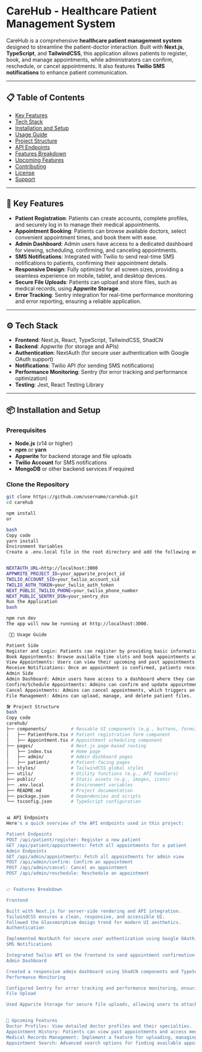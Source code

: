 # CareHub - Healthcare Patient Management System

CareHub is a comprehensive **healthcare patient management system** designed to streamline the patient-doctor interaction. Built with **Next.js**, **TypeScript**, and **TailwindCSS**, this application allows patients to register, book, and manage appointments, while administrators can confirm, reschedule, or cancel appointments. It also features **Twilio SMS notifications** to enhance patient communication.

---

## 📋 Table of Contents
- [Key Features](#key-features)
- [Tech Stack](#tech-stack)
- [Installation and Setup](#installation-and-setup)
- [Usage Guide](#usage-guide)
- [Project Structure](#project-structure)
- [API Endpoints](#api-endpoints)
- [Features Breakdown](#features-breakdown)
- [Upcoming Features](#upcoming-features)
- [Contributing](#contributing)
- [License](#license)
- [Support](#support)

---

## 🏥 Key Features

- **Patient Registration**: Patients can create accounts, complete profiles, and securely log in to manage their medical appointments.
- **Appointment Booking**: Patients can browse available doctors, select convenient appointment times, and book them with ease.
- **Admin Dashboard**: Admin users have access to a dedicated dashboard for viewing, scheduling, confirming, and canceling appointments.
- **SMS Notifications**: Integrated with Twilio to send real-time SMS notifications to patients, confirming their appointment details.
- **Responsive Design**: Fully optimized for all screen sizes, providing a seamless experience on mobile, tablet, and desktop devices.
- **Secure File Uploads**: Patients can upload and store files, such as medical records, using **Appwrite Storage**.
- **Error Tracking**: Sentry integration for real-time performance monitoring and error reporting, ensuring a reliable application.

---

## ⚙️ Tech Stack

- **Frontend**: Next.js, React, TypeScript, TailwindCSS, ShadCN
- **Backend**: Appwrite (for storage and APIs)
- **Authentication**: NextAuth (for secure user authentication with Google OAuth support)
- **Notifications**: Twilio API (for sending SMS notifications)
- **Performance Monitoring**: Sentry (for error tracking and performance optimization)
- **Testing**: Jest, React Testing Library

---

## 📦 Installation and Setup

### Prerequisites
- **Node.js** (v14 or higher)
- **npm** or **yarn**
- **Appwrite** for backend storage and file uploads
- **Twilio Account** for SMS notifications
- **MongoDB** or other backend services if required

### Clone the Repository
```bash
git clone https://github.com/username/carehub.git
cd carehub

npm install
or

bash
Copy code
yarn install
Environment Variables
Create a .env.local file in the root directory and add the following environment variables:


NEXTAUTH_URL=http://localhost:3000
APPWRITE_PROJECT_ID=your_appwrite_project_id
TWILIO_ACCOUNT_SID=your_twilio_account_sid
TWILIO_AUTH_TOKEN=your_twilio_auth_token
NEXT_PUBLIC_TWILIO_PHONE=your_twilio_phone_number
NEXT_PUBLIC_SENTRY_DSN=your_sentry_dsn
Run the Application
bash

npm run dev
The app will now be running at http://localhost:3000.

 🧑‍💻 Usage Guide

Patient Side
Register and Login: Patients can register by providing basic information and log in via Google OAuth or email/password.
Book Appointments: Browse available time slots and book appointments with selected doctors.
View Appointments: Users can view their upcoming and past appointments on the patient dashboard.
Receive Notifications: Once an appointment is confirmed, patients receive an SMS with the appointment details.
Admin Side
Admin Dashboard: Admin users have access to a dashboard where they can view all upcoming and past appointments.
Confirm/Schedule Appointments: Admins can confirm and update appointment schedules.
Cancel Appointments: Admins can cancel appointments, which triggers an SMS notification to inform patients.
File Management: Admins can upload, manage, and delete patient files.

🛠️ Project Structure
bash
Copy code
carehub/
├── components/         # Reusable UI components (e.g., buttons, forms)
│   ├── PatientForm.tsx # Patient registration form component
│   ├── Appointment.tsx # Appointment scheduling component
├── pages/              # Next.js page-based routing
│   ├── index.tsx       # Home page
│   ├── admin/          # Admin dashboard pages
│   ├── patient/        # Patient-facing pages
├── styles/             # TailwindCSS global styles
├── utils/              # Utility functions (e.g., API handlers)
├── public/             # Static assets (e.g., images, icons)
├── .env.local          # Environment variables
├── README.md           # Project documentation
├── package.json        # Dependencies and scripts
└── tsconfig.json       # TypeScript configuration


📊 API Endpoints
Here's a quick overview of the API endpoints used in this project:

Patient Endpoints
POST /api/patient/register: Register a new patient
GET /api/patient/appointments: Fetch all appointments for a patient
Admin Endpoints
GET /api/admin/appointments: Fetch all appointments for admin view
POST /api/admin/confirm: Confirm an appointment
POST /api/admin/cancel: Cancel an appointment
POST /api/admin/reschedule: Reschedule an appointment


📈 Features Breakdown

Frontend

Built with Next.js for server-side rendering and API integration.
TailwindCSS ensures a clean, responsive, and accessible UI.
Followed the Glassmorphism design trend for modern UI aesthetics.
Authentication

Implemented NextAuth for secure user authentication using Google OAuth, with token-based session management.
SMS Notifications

Integrated Twilio API on the frontend to send appointment confirmation SMS to patients.
Admin Dashboard

Created a responsive admin dashboard using ShadCN components and TypeScript for type safety and scalable code.
Performance Monitoring

Configured Sentry for error tracking and performance monitoring, ensuring real-time alerts on issues.
File Upload

Used Appwrite Storage for secure file uploads, allowing users to attach medical documents.


🚀 Upcoming Features
Doctor Profiles: View detailed doctor profiles and their specialties.
Appointment History: Patients can view past appointments and access medical records.
Medical Records Management: Implement a feature for uploading, managing, and sharing medical records with healthcare providers.
Appointment Search: Advanced search options for finding available appointment slots by doctor or specialty.



